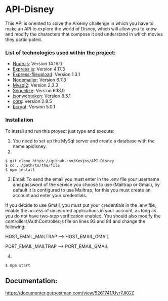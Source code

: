 # API-Disney
This API is oriented to solve the Alkemy challenge in which you have to make an API to explore the world of Disney, which will allow you to know and modify the characters that compose it and understand in which movies they participated.

### List of technologies used within the project:

* [Node.js](https://nodejs.org/): Version 14.16.0
* [Express.js](https://expressjs.com/): Version 4.17.3
* [Express-fileupload](https://www.npmjs.com/package/express-fileupload): Version 1.3.1
* [Nodemailer](https://nodemailer.com): Version 6.7.3
* [Mysql2](https://www.npmjs.com/package/mysql2): Version 2.3.3
* [Sequelize](https://sequelize.org): Version 6.18.0
* [jsonwebtoken](https://www.npmjs.com/package/jsonwebtoken): Version 8.5.1
* [cors](https://www.npmjs.com/package/cors): Version 2.8.5
* [bcrypt](https://www.npmjs.com/package/bcrypt): Version 5.0.1

### Installation
To install and run this proyect just type and execute:

1. You need to set up the MySql server and create a database with the name apidisney.
2.  
```
$ git clone https://github.com/Kevjos/API-Disney
$ cd ../path/to/the/file
$ npm install
```
3. Email:
To send the email you must enter in the .env file your username and password of the service you choose to use (Mailtrap or Gmail), by default it is configured to use Mailtrap, for this you must create an account and enter your credentials.

If you decide to use Gmail, you must put your credentials in the .env file, enable the access of unsecured applications in your account, as long as you do not have two-step verification enabled. You should also modify the controllers/AuthController.js file on lines 93 and 94 and change the following:

HOST_EMAIL_MAILTRAP --> HOST_EMAIL_GMAIL


PORT_EMAIL_MAILTRAP --> PORT_EMAIL_GMAIL

4.
```
$ npm start
```

## Documentation: 
<https://documenter.getpostman.com/view/5261741/Uyr7JKGZ>
